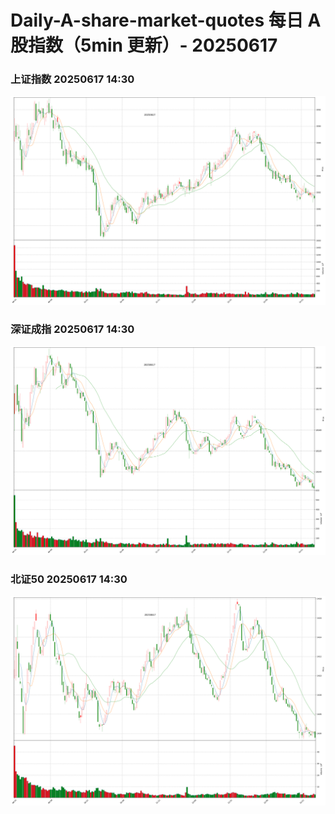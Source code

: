 
# Daily-A-share-market-quotes 每日 A 股指数（5min 更新）- 20250617

### 上证指数 20250617 14:30
![](./fig/2025/6/20250617-sh000001.png)

### 深证成指 20250617 14:30
![](./fig/2025/6/20250617-sz399001.png)

### 北证50 20250617 14:30
![](./fig/2025/6/20250617-bj899050.png)
